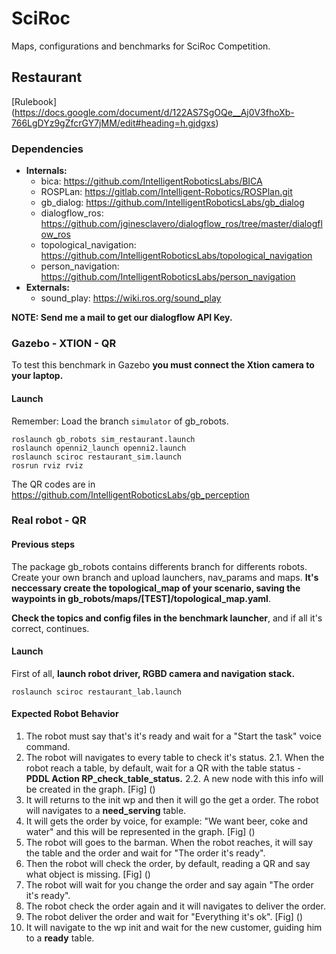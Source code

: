 # SciRoc
Maps, configurations and benchmarks for SciRoc Competition.

## Restaurant
 [Rulebook] (https://docs.google.com/document/d/122AS7SgOQe__Aj0V3fhoXb-766LgDYz9gZfcrGY7jMM/edit#heading=h.gjdgxs)
 
### Dependencies
  - **Internals:**
     - bica: https://github.com/IntelligentRoboticsLabs/BICA
     - ROSPLan: https://gitlab.com/Intelligent-Robotics/ROSPlan.git
     - gb_dialog: https://github.com/IntelligentRoboticsLabs/gb_dialog
     - dialogflow_ros: https://github.com/jginesclavero/dialogflow_ros/tree/master/dialogflow_ros
     - topological_navigation: https://github.com/IntelligentRoboticsLabs/topological_navigation
     - person_navigation: https://github.com/IntelligentRoboticsLabs/person_navigation
   - **Externals:**
     - sound_play: https://wiki.ros.org/sound_play
     
**NOTE: Send me a mail to get our dialogflow API Key.**

### Gazebo - XTION - QR
To test this benchmark in Gazebo **you must connect the Xtion camera to your laptop.**

#### Launch
Remember: Load the branch ```simulator``` of gb_robots. 
```
roslaunch gb_robots sim_restaurant.launch
roslaunch openni2_launch openni2.launch
roslaunch sciroc restaurant_sim.launch
rosrun rviz rviz
```
The QR codes are in https://github.com/IntelligentRoboticsLabs/gb_perception

### Real robot - QR

#### Previous steps
The package gb_robots contains differents branch for differents robots. Create your own branch and upload launchers, nav_params and maps. **It's neccessary create the topological_map of your scenario, saving the waypoints in gb_robots/maps/[TEST]/topological_map.yaml**.  

**Check the topics and config files in the benchmark launcher**, and if all it's correct, continues.

#### Launch
First of all, **launch robot driver, RGBD camera and navigation stack.**
```
roslaunch sciroc restaurant_lab.launch

```
#### Expected Robot Behavior 
1. The robot must say that's it's ready and wait for a "Start the task" voice command.
2. The robot will navigates to every table to check it's status.
  2.1. When the robot reach a table, by default, wait for a QR with the table status - **PDDL Action RP_check_table_status.** 
  2.2. A new node with this info will be created in the graph. [Fig] ()
3. It will returns to the init wp and then it will go the get a order. The robot will navigates to a **need_serving** table.
4. It will gets the order by voice, for example: "We want beer, coke and water" and this will be represented in the graph. [Fig] ()
5. The robot will goes to the barman. When the robot reaches, it will say the table and the order and wait for "The order it's ready". 
6. Then the robot will check the order, by default, reading a QR and say what object is missing. [Fig] ()
7. The robot will wait for you change the order and say again "The order it's ready".
8. The robot check the order again and it will navigates to deliver the order.
9. The robot deliver the order and wait for "Everything it's ok". [Fig] ()
10. It will navigate to the wp init and wait for the new customer, guiding him to a **ready** table.
